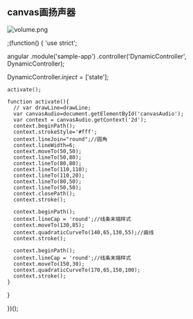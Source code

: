 ## canvas画扬声器
![volume.png][1]

;(function() {
  'use strict';

  angular
    .module('sample-app')
    .controller('DynamicController', DynamicController);

  DynamicController.$inject = ['$state'];

    activate();

    function activate(){
      // var drawLine=drawLine;
      var canvasAudio=document.getElementById('canvasAudio');
      var context = canvasAudio.getContext('2d');
      context.beginPath();
      context.strokeStyle='#fff';
      context.lineJoin="round";//圆角
      context.lineWidth=6;
      context.moveTo(50,50);    
      context.lineTo(50,80);
      context.lineTo(80,80);
      context.lineTo(110,110);
      context.lineTo(110,20);
      context.lineTo(80,50);
      context.lineTo(50,50);
      context.closePath();
      context.stroke();

      context.beginPath();
      context.lineCap = 'round';//线条末端样式
      context.moveTo(130,85);
      context.quadraticCurveTo(140,65,130,55);//曲线
      context.stroke();

      context.beginPath();
      context.lineCap = 'round';//线条末端样式
      context.moveTo(150,30);
      context.quadraticCurveTo(170,65,150,100);
      context.stroke();
    } 



  }

})();

 [1]: https://github.com/moondyt/blog/blob/master/img/pic_volume.png
